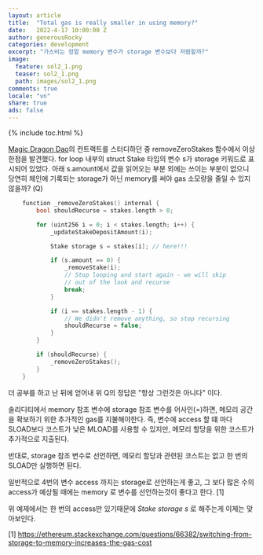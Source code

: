 ```yaml
---
layout: article
title:  "Total gas is really smaller in using memory?"
date:   2022-4-17 10:00:00 Z
author: generousRocky
categories: development
excerpt: "가스비는 정말 memory 변수가 storage 변수보다 저렴할까?"
image:
  feature: sol2_1.png
  teaser: sol2_1.png
  path: images/sol2_1.png
comments: true
locale: "vn"
share: true
ads: false
---
```


{% include toc.html %}


[Magic Dragon Dao](https://app.magicdragon.lol/)의 컨트랙트를 스터디하던 중 removeZeroStakes 함수에서 이상한점을 발견했다. for loop 내부의 struct Stake 타입의 변수 s가 storage 키워드로 표시되어 있었다. 아래 s.amount에서 값을 읽어오는 부분 외에는 쓰이는 부분이 없으니 당연히 체인에 기록되는 storage가 아닌 memory를 써야 gas 소모량을 줄일 수 있지 않을까? (Q)

```c++
    function _removeZeroStakes() internal {
        bool shouldRecurse = stakes.length > 0;

        for (uint256 i = 0; i < stakes.length; i++) {
            _updateStakeDepositAmount(i);

            Stake storage s = stakes[i]; // here!!!

            if (s.amount == 0) {
                _removeStake(i);
                // Stop looping and start again - we will skip
                // out of the look and recurse
                break;
            }

            if (i == stakes.length - 1) {
                // We didn't remove anything, so stop recursing
                shouldRecurse = false;
            }
        }

        if (shouldRecurse) {
            _removeZeroStakes();
        }
    }
```

더 공부를 하고 난 뒤에 얻어내 위 Q의 정답은 "항상 그런것은 아니다" 이다.

솔리디티에서 memory 참조 변수에 storage 참조 변수를 어사인(=)하면, 메모리 공간을 확보하기 위한 추가적인 gas를 지불해야한다. 즉, 변수에 access 할 떄 마다 SLOAD보다 코스트가 낮은 MLOAD를 사용할 수 있지만, 메모리 할당을 위한 코스트가 추가적으로 지출된다.

반대로, storage 참조 변수로 선언하면, 메모리 할당과 관련된 코스트는 없고 한 번의 SLOAD만 실행하면 된다.

일반적으로 4번의 변수 access 까지는 storage로 선언하는게 좋고, 그 보다 많은 수의 access가 예상될 때에는 memory 로 변수를 선언하는것이 좋다고 한다. [1]

위 예제에서는 한 번의 access만 있기때문에 *Stake storage s* 로 해주는게 이제는 맞아보인다.

[1] https://ethereum.stackexchange.com/questions/66382/switching-from-storage-to-memory-increases-the-gas-cost


